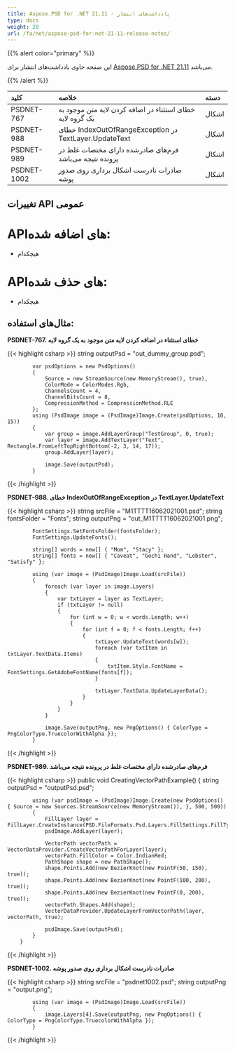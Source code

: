 ```yaml
---
title: Aspose.PSD for .NET 21.11 - یادداشت‌های انتشار
type: docs
weight: 20
url: /fa/net/aspose-psd-for-net-21-11-release-notes/
---
```


{{% alert color="primary" %}} 

این صفحه حاوی یادداشت‌های انتشار برای [Aspose.PSD for .NET 21.11](https://www.nuget.org/packages/Aspose.PSD/) می‌باشد.

{{% /alert %}} 

|**کلید**|**خلاصه**|**دسته**|
| :- | :- | :- |
|PSDNET-767|خطای استثناء در اضافه کردن لایه متن موجود به یک گروه لایه|اشکال|
|PSDNET-988|خطای IndexOutOfRangeException در TextLayer.UpdateText|اشکال|
|PSDNET-989|فرم‌های صادرشده دارای مختصات غلط در پرونده نتیجه می‌باشد|اشکال|
|PSDNET-1002|صادرات نادرست اشکال برداری روی صدور پوشه|اشکال|

## **تغییرات API عمومی**
# **API‌های اضافه شده:**
- هیچکدام

# **API‌های حذف شده:**
- هیچکدام

## **مثال‌های استفاده:**

**PSDNET-767. خطای استثناء در اضافه کردن لایه متن موجود به یک گروه لایه**

{{< highlight csharp >}}
            string outputPsd = "out_dummy_group.psd";

            var psdOptions = new PsdOptions()
            {
                Source = new StreamSource(new MemoryStream(), true),
                ColorMode = ColorModes.Rgb,
                ChannelsCount = 4,
                ChannelBitsCount = 8,
                CompressionMethod = CompressionMethod.RLE
            };
            using (PsdImage image = (PsdImage)Image.Create(psdOptions, 10, 15))
            {
                var group = image.AddLayerGroup("TestGroup", 0, true);
                var layer = image.AddTextLayer("Text", Rectangle.FromLeftTopRightBottom(-2, 3, 14, 17));
                group.AddLayer(layer);

                image.Save(outputPsd);
            }
{{< /highlight >}}

**PSDNET-988. خطای IndexOutOfRangeException در TextLayer.UpdateText**

{{< highlight csharp >}}
            string srcFile = "M1TTTT16062021001.psd";
            string fontsFolder = "Fonts";
            string outputPng = "out_M1TTTT16062021001.png";

            FontSettings.SetFontsFolder(fontsFolder);
            FontSettings.UpdateFonts();

            string[] words = new[] { "Mom", "Stacy" };
            string[] fonts = new[] { "Caveat", "Gochi Hand", "Lobster", "Satisfy" };

            using (var image = (PsdImage)Image.Load(srcFile))
            {
                foreach (var layer in image.Layers)
                {
                    var txtLayer = layer as TextLayer;
                    if (txtLayer != null)
                    {
                        for (int w = 0; w < words.Length; w++)
                        {
                            for (int f = 0; f < fonts.Length; f++)
                            {
                                txtLayer.UpdateText(words[w]);
                                foreach (var txtItem in txtLayer.TextData.Items)
                                {
                                    txtItem.Style.FontName = FontSettings.GetAdobeFontName(fonts[f]);
                                }

                                txtLayer.TextData.UpdateLayerData();
                            }
                        }
                    }
                }

                image.Save(outputPng, new PngOptions() { ColorType = PngColorType.TruecolorWithAlpha });
            }
{{< /highlight >}}

**PSDNET-989. فرم‌های صادرشده دارای مختصات غلط در پرونده نتیجه می‌باشد**

{{< highlight csharp >}}
        public void CreatingVectorPathExample()
        {
            string outputPsd = "outputPsd.psd";

            using (var psdImage = (PsdImage)Image.Create(new PsdOptions() { Source = new Sources.StreamSource(new MemoryStream()), }, 500, 500))
            {
                FillLayer layer = FillLayer.CreateInstance(PSD.FileFormats.Psd.Layers.FillSettings.FillType.Color);
                psdImage.AddLayer(layer);

                VectorPath vectorPath = VectorDataProvider.CreateVectorPathForLayer(layer);
                vectorPath.FillColor = Color.IndianRed;
                PathShape shape = new PathShape();
                shape.Points.Add(new BezierKnot(new PointF(50, 150), true));
                shape.Points.Add(new BezierKnot(new PointF(100, 200), true));
                shape.Points.Add(new BezierKnot(new PointF(0, 200), true));
                vectorPath.Shapes.Add(shape);
                VectorDataProvider.UpdateLayerFromVectorPath(layer, vectorPath, true);

                psdImage.Save(outputPsd);
            }
        }
{{< /highlight >}}

**PSDNET-1002. صادرات نادرست اشکال برداری روی صدور پوشه**

{{< highlight csharp >}}
            string srcFile = "psdnet1002.psd";
            string outputPng = "output.png";

            using (var image = (PsdImage)Image.Load(srcFile))
            {
                image.Layers[4].Save(outputPng, new PngOptions() { ColorType = PngColorType.TruecolorWithAlpha });
            }
{{< /highlight >}}
